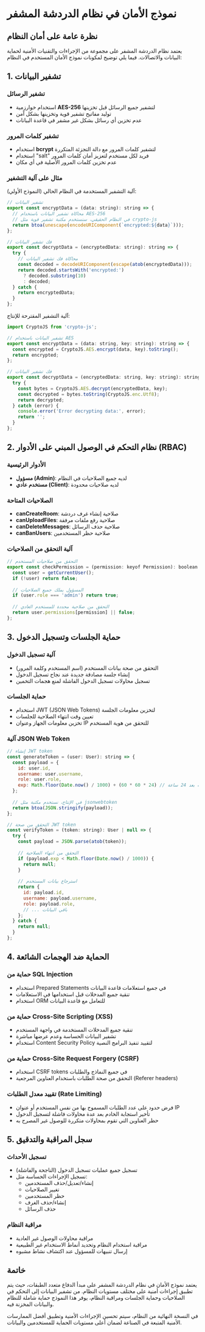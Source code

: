 
# نموذج الأمان في نظام الدردشة المشفر

## نظرة عامة على أمان النظام

يعتمد نظام الدردشة المشفر على مجموعة من الإجراءات والتقنيات الأمنية لحماية البيانات والاتصالات. فيما يلي توضيح لمكونات نموذج الأمان المستخدم في النظام:

## 1. تشفير البيانات

### تشفير الرسائل
- استخدام خوارزمية **AES-256** لتشفير جميع الرسائل قبل تخزينها
- توليد مفاتيح تشفير قوية وتخزينها بشكل آمن
- عدم تخزين أي رسائل بشكل غير مشفر في قاعدة البيانات

### تشفير كلمات المرور
- استخدام **bcrypt** لتشفير كلمات المرور مع دالة التجزئة المتكررة
- استخدام "salt" فريد لكل مستخدم لتعزيز أمان كلمات المرور
- عدم تخزين كلمات المرور الأصلية في أي مكان

### مثال على آلية التشفير

آلية التشفير المستخدمة في النظام الحالي (النموذج الأولي):

```javascript
// تشفير البيانات
export const encryptData = (data: string): string => {
  // محاكاة تشفير البيانات باستخدام AES-256
  // في النظام الحقيقي، سنستخدم مكتبة تشفير قوية مثل crypto-js
  return btoa(unescape(encodeURIComponent(`encrypted:${data}`)));
};

// فك تشفير البيانات
export const decryptData = (encryptedData: string): string => {
  try {
    // محاكاة فك تشفير البيانات
    const decoded = decodeURIComponent(escape(atob(encryptedData)));
    return decoded.startsWith('encrypted:') 
      ? decoded.substring(10) 
      : decoded;
  } catch {
    return encryptedData;
  }
};
```

آلية التشفير المقترحة للإنتاج:

```javascript
import CryptoJS from 'crypto-js';

// تشفير البيانات باستخدام AES
export const encryptData = (data: string, key: string): string => {
  const encrypted = CryptoJS.AES.encrypt(data, key).toString();
  return encrypted;
};

// فك تشفير البيانات
export const decryptData = (encryptedData: string, key: string): string => {
  try {
    const bytes = CryptoJS.AES.decrypt(encryptedData, key);
    const decrypted = bytes.toString(CryptoJS.enc.Utf8);
    return decrypted;
  } catch (error) {
    console.error('Error decrypting data:', error);
    return '';
  }
};
```

## 2. نظام التحكم في الوصول المبني على الأدوار (RBAC)

### الأدوار الرئيسية
- **مسؤول (Admin)**: لديه جميع الصلاحيات في النظام
- **مستخدم عادي (Client)**: لديه صلاحيات محدودة

### الصلاحيات المتاحة
- **canCreateRoom**: صلاحية إنشاء غرف دردشة
- **canUploadFiles**: صلاحية رفع ملفات مرفقة
- **canDeleteMessages**: صلاحية حذف الرسائل
- **canBanUsers**: صلاحية حظر المستخدمين

### آلية التحقق من الصلاحيات

```javascript
// التحقق من صلاحيات المستخدم
export const checkPermission = (permission: keyof Permission): boolean => {
  const user = getCurrentUser();
  if (!user) return false;
  
  // المسؤول يملك جميع الصلاحيات
  if (user.role === 'admin') return true;
  
  // التحقق من صلاحية محددة للمستخدم العادي
  return user.permissions[permission] || false;
};
```

## 3. حماية الجلسات وتسجيل الدخول

### آلية تسجيل الدخول
- التحقق من صحة بيانات المستخدم (اسم المستخدم وكلمة المرور)
- إنشاء جلسة مصادقة جديدة عند نجاح تسجيل الدخول
- تسجيل محاولات تسجيل الدخول الفاشلة لمنع هجمات التخمين

### حماية الجلسات
- استخدام JWT (JSON Web Tokens) لتخزين معلومات الجلسة
- تعيين وقت انتهاء الصلاحية للجلسات
- تخزين معلومات الجهاز وعنوان IP للتحقق من هوية المستخدم

### آلية JSON Web Token

```javascript
// إنشاء JWT token
const generateToken = (user: User): string => {
  const payload = {
    id: user.id,
    username: user.username,
    role: user.role,
    exp: Math.floor(Date.now() / 1000) + (60 * 60 * 24) // انتهاء الصلاحية بعد 24 ساعة
  };
  
  // في الإنتاج، نستخدم مكتبة مثل jsonwebtoken
  return btoa(JSON.stringify(payload));
};

// التحقق من صحة JWT token
const verifyToken = (token: string): User | null => {
  try {
    const payload = JSON.parse(atob(token));
    
    // التحقق من انتهاء الصلاحية
    if (payload.exp < Math.floor(Date.now() / 1000)) {
      return null;
    }
    
    // استرجاع بيانات المستخدم
    return {
      id: payload.id,
      username: payload.username,
      role: payload.role,
      // ... باقي البيانات
    };
  } catch {
    return null;
  }
};
```

## 4. الحماية ضد الهجمات الشائعة

### حماية من SQL Injection
- استخدام Prepared Statements في جميع استعلامات قاعدة البيانات
- تنقية جميع المدخلات قبل استخدامها في الاستعلامات
- استخدام ORM للتعامل مع قاعدة البيانات

### حماية من Cross-Site Scripting (XSS)
- تنقية جميع المدخلات المستخدمة في واجهة المستخدم
- تشفير البيانات الحساسة وعدم عرضها مباشرة
- استخدام Content Security Policy لتقييد تنفيذ البرامج النصية

### حماية من Cross-Site Request Forgery (CSRF)
- استخدام CSRF tokens في جميع النماذج والطلبات
- التحقق من صحة الطلبات باستخدام العناوين المرجعية (Referer headers)

### تقييد معدل الطلبات (Rate Limiting)
- فرض حدود على عدد الطلبات المسموح بها من نفس المستخدم أو عنوان IP
- تأخير استجابة الخادم بعد عدة محاولات فاشلة لتسجيل الدخول
- حظر العناوين التي تقوم بمحاولات متكررة للوصول غير المصرح به

## 5. سجل المراقبة والتدقيق

### تسجيل الأحداث
- تسجيل جميع عمليات تسجيل الدخول (الناجحة والفاشلة)
- تسجيل الإجراءات الحساسة مثل:
  - إنشاء/تعديل/حذف المستخدمين
  - تغيير الصلاحيات
  - حظر المستخدمين
  - إنشاء/حذف الغرف
  - حذف الرسائل

### مراقبة النظام
- مراقبة محاولات الوصول غير العادية
- مراقبة استخدام النظام وتحديد أنماط الاستخدام غير الطبيعية
- إرسال تنبيهات للمسؤول عند اكتشاف نشاط مشبوه

## خاتمة

يعتمد نموذج الأمان في نظام الدردشة المشفر على مبدأ الدفاع متعدد الطبقات، حيث يتم تطبيق إجراءات أمنية على مختلف مستويات النظام. من تشفير البيانات إلى التحكم في الصلاحيات وحماية الجلسات ومراقبة النظام، يوفر هذا النموذج حماية شاملة للنظام والبيانات المخزنة فيه.

في النسخة النهائية من النظام، سيتم تحسين الإجراءات الأمنية وتطبيق أفضل الممارسات الأمنية المتبعة في الصناعة لضمان أعلى مستويات الحماية للمستخدمين والبيانات.
